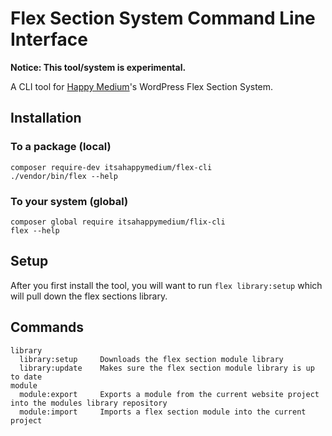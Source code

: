 # Flex Section System Command Line Interface

**Notice: This tool/system is experimental.**

A CLI tool for [Happy Medium](https://itsahappymedium.com)'s WordPress Flex Section System.


## Installation

### To a package (local)

```
composer require-dev itsahappymedium/flex-cli
./vendor/bin/flex --help
```

### To your system (global)

```
composer global require itsahappymedium/flix-cli
flex --help
```


## Setup

After you first install the tool, you will want to run `flex library:setup` which will pull down the flex sections library.


## Commands

```
library
  library:setup     Downloads the flex section module library
  library:update    Makes sure the flex section module library is up to date
module
  module:export     Exports a module from the current website project into the modules library repository
  module:import     Imports a flex section module into the current project
```